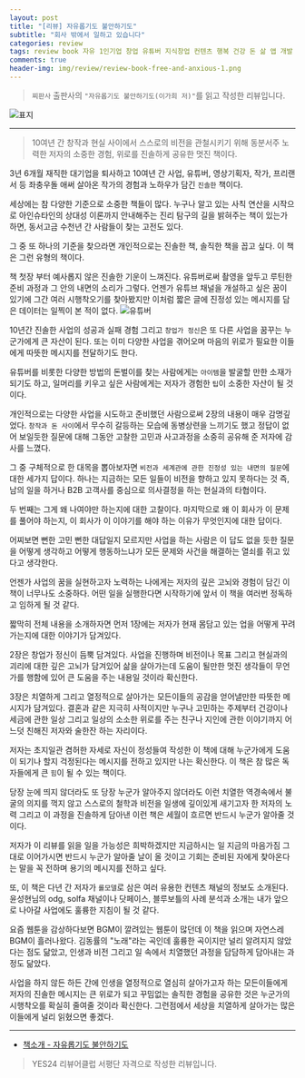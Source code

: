 ```yaml
---  
layout: post  
title: "[리뷰] 자유롭기도 불안하기도"  
subtitle: "회사 밖에서 일하고 있습니다"  
categories: review  
tags: review book 자유 1인기업 창업 유튜버 지식창업 컨텐츠 행복 건강 돈 삶 앱 개발 회사 영상기획 사업가 경연자 작가   
comments: true  
header-img: img/review/review-book-free-and-anxious-1.png
---  
```

  
> `찌판사` 출판사의 `"자유롭기도 불안하기도(이가희 저)"`를 읽고 작성한 리뷰입니다.  

![표지](https://telegeam.github.io/assets/img/review/review-book-free-and-anxious-1.png)  

---

> 10여년 간 창작과 현실 사이에서 스스로의 비전을 관철시키기 위해 동분서주 노력한 저자의 소중한 경험, 위로를 진솔하게 공유한 멋진 책이다.

3년 6개월 재직한 대기업을 퇴사하고 10여년 간 사업, 유튜버, 영상기획자, 작가, 프리랜서 등 좌충우돌 애써 살아온 작가의 경험과 노하우가 담긴 `진솔한` 책이다.

세상에는 참 다양한 기준으로 소중한 책들이 많다. 누구나 알고 있는 사칙 연산을 시작으로 아인슈타인의 상대성 이론까지 안내해주는 진리 탐구의 길을 밝혀주는 책이 있는가 하면, 동서고금 수천년 간 사람들이 찾는 고전도 있다. 

그 중 또 하나의 기준을 찾으라면 개인적으로는 진솔한 책, 솔직한 책을 꼽고 싶다. 이 책은 그런 유형의 책이다. 

책 첫장 부터 예사롭지 않은 진솔한 기운이 느껴진다. 유튜버로써 촬영을 앞두고 루틴한 준비 과정과 그 안의 내면의 소리가 그렇다. 언젠가 유튜브 채널을 개설하고 싶은 꿈이 있기에 그간 여러 시행착오기를 찾아봤지만 이처럼 짧은 글에 진정성 있는 메시지를 담은 데이터는 일찍이 본 적이 없다. 
![유튜버](https://telegeam.github.io/assets/img/review/review-book-free-and-anxious-2.png)  

10년간 진솔한 사업의 성공과 실패 경험 그리고 `창업가 정신`은 또 다른 사업을 꿈꾸는 누군가에게 큰 자산이 된다. 또는 이미 다양한 사업을 겪어오며 마음의 위로가 필요한 이들에게 따뜻한 메시지를 전달하기도 한다. 

유튜버를 비롯한 다양한 방법의 돈벌이를 찾는 사람에게는 `아이템`을 발굴할 만한 소재가 되기도 하고, 일머리를 키우고 싶은 사람에게는 저자가 경험한 `팁`이 소중한 자산이 될 것이다.

개인적으로는 다양한 사업을 시도하고 준비했던 사람으로써 2장의 내용이 매우 감명깊었다. `창작과 돈 사이`에서 무수히 갈등하는 모습에 동병상련을 느끼기도 했고 정답이 없어 보일듯한 질문에 대해 그동안 고찰한 고민과 사고과정을 소중히 공유해 준 저자에 감사를 느꼈다. 

그 중 구체적으로 한 대목을 뽑아보자면 `비전과 세계관에 관한 진정성 있는 내면의 질문`에 대한 세가지 답이다. 하나는 지금하는 모든 일들이 비전을 향하고 있지 못하다는 것 즉, 남의 일을 하거나 B2B 고객사를 중심으로 의사결정을 하는 현실과의 타협이다. 

두 번째는 그게 왜 나여야만 하는지에 대한 고찰이다. 마지막으로 왜 이 회사가 이 문제를 풀어야 하는지, 이 회사가 이 이야기를 해야 하는 이유가 무엇인지에 대한 답이다. 

어찌보면 뻔한 고민 뻔한 대답일지 모르지만 사업을 하는 사람은 이 답도 없을 듯한 질문을 어떻게 생각하고 어떻게 행동하느냐가 모든 문제와 사건을 해결하는 열쇠를 쥐고 있다고 생각한다. 

언젠가 사업의 꿈을 실현하고자 노력하는 나에게는 저자의 깊은 고뇌와 경험이 담긴 이 책이 너무나도 소중하다. 어떤 일을 실행한다면 시작하기에 앞서 이 책을 여러번 정독하고 임하게 될 것 같다. 

짧막히 전체 내용을 소개하자면 먼저 1장에는 저자가 현재 몸담고 있는 업을 어떻게 꾸려가는지에 대한 이야기가 담겨있다. 

2장은 창업가 정신이 듬뿍 담겨있다. 사업을 진행하며 비전이나 목표 그리고 현실과의 괴리에 대한 깊은 고뇌가 담겨있어 삶을 살아가는데 도움이 될만한 멋진 생각들이 무언가를 행함에 있어 큰 도움을 주는 내용일 것이라 확신한다. 

3장은 치열하게 그리고 열정적으로 살아가는 모든이들의 공감을 얻어낼만한 따뜻한 메시지가 담겨있다. 결혼과 같은 지극히 사적이지만 누구나 고민하는 주제부터 건강이나 세금에 관한 일상 그리고 일상의 소소한 위로를 주는 친구나 지인에 관한 이야기까지 어느덧 친해진 저자와 술한잔 하는 자리이다. 

저자는 초지일관 겸허한 자세로 자신이 정성들여 작성한 이 책에 대해 누군가에게 도움이 되기나 할지 걱정된다는 메시지를 전하고 있지만 나는 확신한다. 이 책은 참 많은 독자들에게 큰 `힘`이 될 수 있는 책이다. 

당장 눈에 띄지 않더라도 또 당장 누군가 알아주지 않더라도 이런 치열한 역경속에서 불굴의 의지를 꺽지 않고 스스로의 철학과 비전을 일생에 깊이있게 새기고자 한 저자의 노력 그리고 이 과정을 진솔하게 담아낸 이런 책은 세월이 흐르면 반드시 누군가 알아줄 것이다. 

저자가 이 리뷰를 읽을 일을 가능성은 희박하겠지만 지금하시는 일 지금의 마음가짐 그대로 이어가시면 반드시 누군가 알아줄 날이 올 것이고 기회는 준비된 자에게 찾아온다는 말을 꼭 전하며 용기의 메시지를 전하고 싶다. 

또, 이 책은 다년 간 저자가 `롤모델`로 삼은 여러 유용한 컨텐츠 채널의 정보도 소개된다. 윤성현님의 odg, solfa 채널이나 닷페이스, 블루보틀의 사례 분석과 소개는 내가 앞으로 나아갈 사업에도 훌륭한 지침이 될 것 같다.

요즘 웹툰을 감상하다보면 BGM이 깔려있는 웹툰이 많던데 이 책을 읽으며 자연스레 BGM이 흘러나왔다. 김동률의 "노래"라는 곡인데 훌륭한 곡이지만 널리 알려지지 않았다는 점도 닮았고, 인생과 비전 그리고 일 속에서 치열했던 과정을 담담하게 담아내는 과정도 닮았다.

사업을 하지 않든 하든 간에 인생을 열정적으로 열심히 살아가고자 하는 모든이들에게 저자의 진솔한 메시지는 큰 위로가 되고 꾸밈없는 솔직한 경험을 공유한 것은 누군가의 시행착오를 확실히 줄여줄 것이라 확신한다. 그런점에서 세상을 치열하게 살아가는 많은 이들에게 널리 읽혔으면 좋겠다.

---

* [책소개 - 자유롭기도 불안하기도](http://www.yes24.com/Product/Goods/115997643)

> YES24 리뷰어클럽 서평단 자격으로 작성한 리뷰입니다.